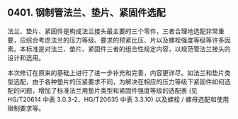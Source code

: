 ## 0401. 钢制管法兰、垫片、紧固件选配

法兰、垫片、紧固件是构成法兰接头最主要的三个零件，三者合理地选配非常重要，应综合考虑法兰的压力等级、要求的预紧比压、片以及螺栓强度等级等许多因素。本标准是对法兰、垫片、紧固件三者的组合性规定内容，以规范管法兰接头的设计和选用。

本次修订在原来的基础上进行了进一步补充和完善，内容更详尽。如法兰和垫片类型选配，由于各种墊片的压紧要求不同，为解决在相应的压力等级下紧固件如何选配的问题，增加了标准法兰用墊片类型和紧固件强度等级的选配表 (见 HG/T20614 中表 3.0.3-2、HG/T20635 中表 3.3.10) 以及螺栓 / 螺母选配和使用限制要求等。

